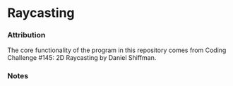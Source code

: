 # Raycasting

### Attribution

The core functionality of the program in this repository comes from
Coding Challenge #145: 2D Raycasting by Daniel Shiffman.

### Notes
